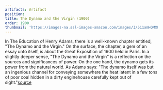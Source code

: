 ```yaml
---
artifacts: Artifact
position:
title: The Dynamo and the Virgin (1900)
order: 1900
thumbnail: 'https://images-na.ssl-images-amazon.com/images/I/511amHQMXFL._SX351_BO1,204,203,200_.jpg'
---
```


In The Education of  Henry  Adams,  there  is  a  well-known  chapter  entitled,  "The  Dynamo  and  the  Virgin."  On  the  surface,  the  chapter,  a  gem  of  an  essay  unto  itself,  is  about  the  Great  Exposition  of  1900  held  in  Paris.  In  a  slightly  deeper  sense,  "The  Dynamo  and  the  Virgin"  is  a  reflection  on  the  sources  and  significances  of  power.  On  the  one  hand,  the  dynamo  gets  its  power  from the natural  world.  As  Adams  says:  "The  dynamo  itself  was  but  an  ingenious  channel  for  conveying  somewhere  the heat  latent  in  a  few  tons  of  poor  coal hidden  in  a  dirty enginehouse  carefully  kept  out  of  sight."[source][1]

[1]:https://sci-hub.tw/10.2307/25670008
